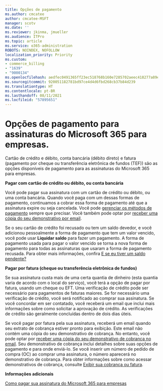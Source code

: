 ```yaml
---
title: Opções de pagamento
ms.author: cmcatee
author: cmcatee-MSFT
manager: scotv
ms.date: ''
ms.reviewer: jkinma, jmueller
ms.audience: ITPro
ms.topic: article
ms.service: o365-administration
ROBOTS: NOINDEX, NOFOLLOW
localization_priority: Priority
ms.custom:
- commerce_billing
- "1639"
- "9000134"
ms.openlocfilehash: aedfec0491365ff23ec518768b160e7285702aeec418277a89e8079fb2ac6896
ms.sourcegitcommit: 920051182781bd97ce4d4d6fbd268cb37b84d239
ms.translationtype: HT
ms.contentlocale: pt-BR
ms.lasthandoff: 08/11/2021
ms.locfileid: "57895651"
---
```

# <a name="payment-options-for-microsoft-365-for-business-subscriptions"></a>Opções de pagamento para assinaturas do Microsoft 365 para empresas.
  
Cartão de crédito e débito, conta bancária (débito direto) e fatura (pagamento por cheque ou transferência eletrônica de fundos (TEF)) são as opções disponíveis de pagamento para as assinaturas do Microsoft 365 para empresas.
  
**Pagar com cartão de crédito ou débito, ou conta bancária**
  
Você pode pagar sua assinatura com um cartão de crédito ou débito, ou uma conta bancária. Quando você paga com um dessas formas de pagamento, continuamos a cobrar essa forma de pagamento até que a assinatura expire ou seja cancelada. Você pode [gerenciar os métodos de pagamento](https://docs.microsoft.com/microsoft-365/commerce/billing-and-payments/manage-payment-methods) sempre que precisar. Você também pode optar por [receber uma cópia do seu demonstrativo por email](https://docs.microsoft.com/microsoft-365/commerce/billing-and-payments/view-your-bill-or-invoice#receive-a-copy-of-your-billing-statement-in-email).

Se o seu cartão de crédito foi recusado ou tem um saldo devedor, e você adicionou pessoalmente a forma de pagamento que tem um valor vencido, você pode usar **Liquidar saldo** para fazer um pagamento. A forma de pagamento usada para pagar o valor vencido se torna a nova forma de pagamento para todas as assinaturas que usaram a forma de pagamento recusada. Para obter mais informações, confira [E se eu tiver um saldo pendente?](https://docs.microsoft.com/microsoft-365/commerce/billing-and-payments/pay-for-your-subscription#what-if-i-have-an-outstanding-balance)

**Pagar por fatura (cheque ou transferência eletrônica de fundos)**
  
Se sua assinatura custa mais de uma certa quantia de dinheiro (esta quantia varia de acordo com o local do serviço), você terá a opção de pagar por fatura, usando um cheque ou EFT. Uma verificação de crédito pode ser necessário para pagamentos de faturas maiores. Se for necessário uma verificação de crédito, você será notificado ao comprar sua assinatura. Se você concordar em ser contatado, você receberá um email que inclui mais informações sobre como solicitar a aprovação de crédito. As verificações de crédito são geralmente concluídas dentro de dois dias úteis.

Se você pagar por fatura pela sua assinatura, receberá um email quando seu extrato de cobrança estiver pronto para exibição. Este email não contém uma cópia do seu demonstrativo de cobrança. No entanto, você pode optar por [receber uma cópia do seu demonstrativo de cobrança no email](https://docs.microsoft.com/microsoft-365/commerce/billing-and-payments/view-your-bill-or-invoice#receive-a-copy-of-your-billing-statement-in-email). Seu demonstrativo de cobrança inclui detalhes sobre suas opções de pagamento e para onde enviá-lo. Se você inserir um número de pedido de compra (OC) ao comprar uma assinatura, o número aparecerá no demonstrativo de cobrança. Para obter informações sobre como acessar demonstrativos de cobrança, consulte [Exibir sua cobrança ou fatura](https://docs.microsoft.com/microsoft-365/commerce/billing-and-payments/view-your-bill-or-invoice).
  
**Informações adicionais**
  
[Como pagar sua assinatura do Microsoft 365 para empresas](https://docs.microsoft.com/microsoft-365/commerce/billing-and-payments/pay-for-your-subscription)